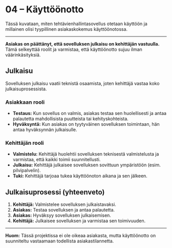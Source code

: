 # 04 – Käyttöönotto

Tässä kuvataan, miten tehtävienhallintasovellus otetaan käyttöön ja millainen olisi tyypillinen asiakaskokemus käyttöönotossa.

---

**Asiakas on päättänyt, että sovelluksen julkaisu on kehittäjän vastuulla.** Tämä selkeyttää roolit ja varmistaa, että käyttöönotto sujuu ilman väärinkäsityksiä.

## Julkaisu

Sovelluksen julkaisu vaatii teknistä osaamista, joten kehittäjä vastaa koko julkaisuprosessista.

### Asiakkaan rooli

- **Testaus:** Kun sovellus on valmis, asiakas testaa sen huolellisesti ja antaa palautetta mahdollisista puutteista tai kehityskohteista.
- **Hyväksyntä:** Kun asiakas on tyytyväinen sovelluksen toimintaan, hän antaa hyväksynnän julkaisulle.

### Kehittäjän rooli

- **Valmistelu:** Kehittäjä huolehtii sovelluksen teknisestä valmistelusta ja varmistaa, että kaikki toimii suunnitellusti.
- **Julkaisu:** Kehittäjä julkaisee sovelluksen sovittuun ympäristöön (esim. pilvipalvelin).
- **Tuki:** Kehittäjä tarjoaa tukea käyttöönoton aikana ja sen jälkeen.

## Julkaisuprosessi (yhteenveto)

1. **Kehittäjä:** Valmistelee sovelluksen julkaistavaksi.
2. **Asiakas:** Testaa sovelluksen ja antaa palautetta.
3. **Asiakas:** Hyväksyy sovelluksen julkaisemisen.
4. **Kehittäjä:** Julkaisee sovelluksen ja varmistaa sen toimivuuden.

---

**Huom:** Tässä projektissa ei ole oikeaa asiakasta, mutta käyttöönotto on suunniteltu vastaamaan todellista asiakastilannetta.
